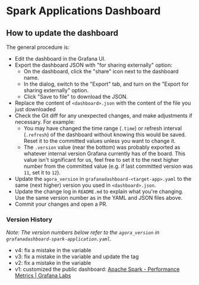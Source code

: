 # Spark Applications Dashboard

## How to update the dashboard

The general procedure is:

* Edit the dashboard in the Grafana UI.
* Export the dashboard JSON with "for sharing externally" option:
    * On the dashboard, click the "share" icon next to the dashboard name.
    * In the dialog, switch to the "Export" tab, and turn on the "Export for sharing externally" option.
    * Click "Save to file" to download the JSON.
* Replace the content of `<dashboard>.json` with the content of the file you just downloaded
* Check the Git diff for any unexpected changes, and make adjustments if
  necessary. For example:
    * You may have changed the time range (`.time`) or refresh interval
      (`.refresh`) of the dashboard without knowing this would be saved. Reset it
      to the committed values unless you want to change it.
    * The `.version` value (near the bottom) was probably exported as whatever
      internal version Grafana currently has of the board. This value isn't
      significant for us, feel free to set it to the next higher number from the
      committed value (e.g. if last committed version was `11`, set it to `12`).
* Update the `agora_version` in `grafanadashboard-<target-app>.yaml`
  to the same (next higher) version you used in `<dashboard>.json`.
* Update the change log in `README.md` to explain what
  you're changing. Use the same version number as in the YAML and JSON files above.
* Commit your changes and open a PR.


### Version History

_Note: The version numbers below refer to the `agora_version` in `grafanadashboard-spark-application.yaml`._

* v4: fix a mistake in the variable 
* v3: fix a mistake in the variable and update the tag 
* v2: fix a mistake in the variable 
* v1: customized the public dashboard: [Apache Spark - Performance Metrics | Grafana Labs](https://grafana.com/grafana/dashboards/7890-spark-performance-metrics/)
